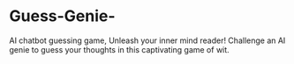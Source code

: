 # Guess-Genie-
AI chatbot guessing game, Unleash your inner mind reader! Challenge an AI genie to guess your thoughts in this captivating game of wit.

